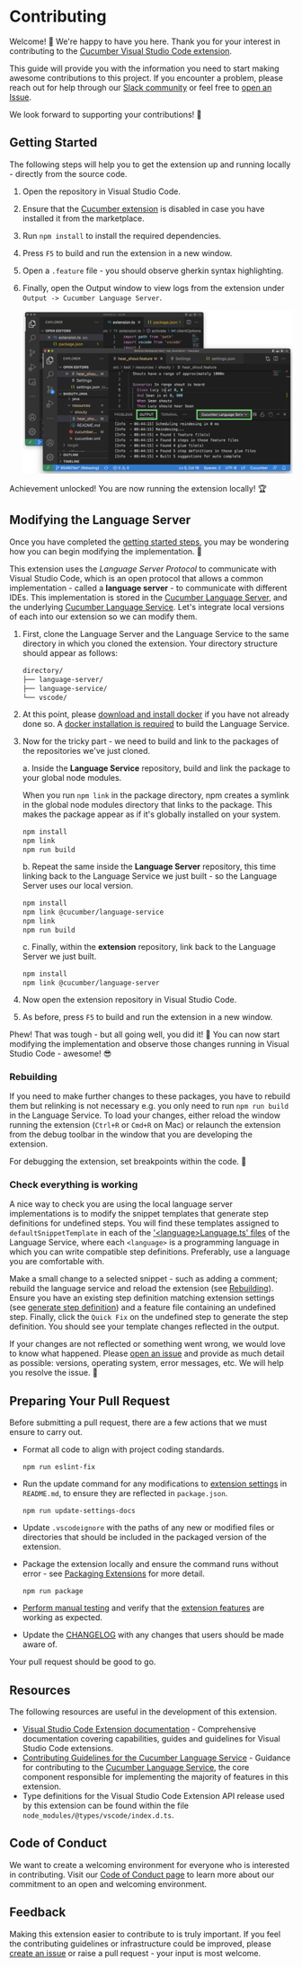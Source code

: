 # Contributing

Welcome! 👋 We're happy to have you here. Thank you for your interest in contributing to the [Cucumber Visual Studio Code extension](https://marketplace.visualstudio.com/items?itemName=CucumberOpen.cucumber-official).

This guide will provide you with the information you need to start making awesome contributions to this project. If you encounter a problem, please reach out for help through our [Slack community](https://cucumber.io/community#slack) or feel free to [open an Issue](https://github.com/cucumber/vscode/issues).

We look forward to supporting your contributions! 💖

## Getting Started

The following steps will help you to get the extension up and running locally - directly from the source code.

1. Open the repository in Visual Studio Code.
2. Ensure that the [Cucumber extension](https://marketplace.visualstudio.com/items?itemName=CucumberOpen.cucumber-official) is disabled in case you have installed it from the marketplace.
3. Run `npm install` to install the required dependencies.
4. Press `F5` to build and run the extension in a new window.
5. Open a `.feature` file - you should observe gherkin syntax highlighting.
6. Finally, open the Output window to view logs from the extension under `Output -> Cucumber Language Server`.

    ![Visual Studio Code Output](https://raw.githubusercontent.com/cucumber/vscode/main/images/vscode-output.png)

Achievement unlocked! You are now running the extension locally! 🏆

## Modifying the Language Server

Once you have completed the [getting started steps](#getting-started), you may be wondering how you can begin modifying the implementation. 🤔

This extension uses the _Language Server Protocol_ to communicate with Visual Studio Code, which is an open protocol that allows a common implementation - called a __language server__ - to communicate with different IDEs. This implementation is stored in the [Cucumber Language Server](https://github.com/cucumber/language-server), and the underlying [Cucumber Language Service](https://github.com/cucumber/language-service). Let's integrate local versions of each into our extension so we can modify them.

1. First, clone the Language Server and the Language Service to the same directory in which you cloned the extension. Your directory structure should appear as follows:

    ```console
    directory/
    ├── language-server/
    ├── language-service/
    └── vscode/
    ```

2. At this point, please [download and install docker](https://www.docker.com/products/docker-desktop/) if you have not already done so. A [docker installation is required](https://github.com/cucumber/language-service/blob/main/CONTRIBUTING.md#prerequisites) to build the Language Service.
3. Now for the tricky part - we need to build and link to the packages of the repositories we've just cloned.

    a. Inside the __Language Service__ repository, build and link the package to your global node modules.

    When you run `npm link` in the package directory, npm creates a symlink in the global node modules directory that links to the package. This makes the package appear as if it's globally installed on your system.

    ```console
    npm install
    npm link
    npm run build
    ```

    b. Repeat the same inside the __Language Server__ repository, this time linking back to the Language Service we just built - so the Language Server uses our local version.

    ```console
    npm install
    npm link @cucumber/language-service
    npm link
    npm run build
    ```

    c. Finally, within the __extension__ repository, link back to the Language Server we just built.

    ```console
    npm install
    npm link @cucumber/language-server
    ```

4. Now open the extension repository in Visual Studio Code.
5. As before, press `F5` to build and run the extension in a new window.

Phew! That was tough - but all going well, you did it! 🙌 You can now start modifying the implementation and observe those changes running in Visual Studio Code - awesome! 😎

### Rebuilding

If you need to make further changes to these packages, you have to rebuild them but relinking is not necessary e.g. you only need to run `npm run build` in the Language Service. To load your changes, either reload the window running the extension (`Ctrl+R` or `Cmd+R` on Mac) or relaunch the extension from the debug toolbar in the window that you are developing the extension.

For debugging the extension, set breakpoints within the code. 🐞

### Check everything is working

A nice way to check you are using the local language server implementations is to modify the snippet templates that generate step definitions for undefined steps. You will find these templates assigned to `defaultSnippetTemplate` in each of the ['\<language>Language.ts' files](https://github.com/cucumber/language-service/tree/main/src/language) of the Language Service, where each `<language>` is a programming language in which you can write compatible step definitions. Preferably, use a language you are comfortable with.

Make a small change to a selected snippet - such as adding a comment; rebuild the language service and reload the extension (see [Rebuilding](#rebuilding)). Ensure you have an existing step definition matching extension settings (see [generate step definition](README.md#generate-step-definition)) and a feature file containing an undefined step. Finally, click the `Quick Fix` on the undefined step to generate the step definition. You should see your template changes reflected in the output.

If your changes are not reflected or something went wrong, we would love to know what happened. Please [open an issue](https://github.com/cucumber/vscode/issues) and provide as much detail as possible: versions, operating system, error messages, etc. We will help you resolve the issue. 🤝

## Preparing Your Pull Request

Before submitting a pull request, there are a few actions that we must ensure to carry out.

- Format all code to align with project coding standards.

    ```console
    npm run eslint-fix
    ```

- Run the update command for any modifications to [extension settings](README.md#extension-settings) in `README.md`, to ensure they are reflected in `package.json`.

    ```console
    npm run update-settings-docs
    ```

- Update `.vscodeignore` with the paths of any new or modified files or directories that should be included in the packaged version of the extension.

- Package the extension locally and ensure the command runs without error - see [Packaging Extensions](https://code.visualstudio.com/api/working-with-extensions/publishing-extension#packaging-extensions) for more detail.

    ```console
    npm run package
    ```

- [Perform manual testing](RELEASING.md#perform-manual-testing) and verify that the [extension features](README.md#features) are working as expected.

- Update the [CHANGELOG](CHANGELOG.md) with any changes that users should be made aware of.

Your pull request should be good to go.

## Resources

The following resources are useful in the development of this extension.

- [Visual Studio Code Extension documentation](https://code.visualstudio.com/api) - Comprehensive documentation covering capabilities, guides and guidelines for Visual Studio Code extensions.
- [Contributing Guidelines for the Cucumber Language Service](https://github.com/cucumber/language-service/blob/main/CONTRIBUTING.md) - Guidance for contributing to the [Cucumber Language Service](https://github.com/cucumber/language-service), the core component responsible for implementing the majority of features in this extension.
- Type definitions for the Visual Studio Code Extension API release used by this extension can be found within the file `node_modules/@types/vscode/index.d.ts`.

## Code of Conduct

We want to create a welcoming environment for everyone who is interested in contributing. Visit our [Code of Conduct page](https://github.com/cucumber/common/blob/main/CODE_OF_CONDUCT.md) to learn more about our commitment to an open and welcoming environment.

## Feedback

Making this extension easier to contribute to is truly important. If you feel the contributing guidelines or infrastructure could be improved, please [create an issue](https://github.com/cucumber/vscode/issues) or raise a pull request - your input is most welcome.
